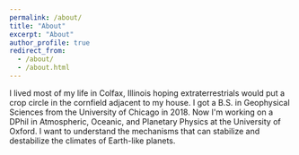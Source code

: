 ```yaml
---
permalink: /about/
title: "About"
excerpt: "About"
author_profile: true
redirect_from: 
  - /about/
  - /about.html
---
```


I lived most of my life in Colfax, Illinois hoping extraterrestrials would put a crop circle in the cornfield adjacent to my house. I got a B.S. in Geophysical Sciences from the University of Chicago in 2018. Now I'm working on a DPhil in Atmospheric, Oceanic, and Planetary Physics at the University of Oxford. I want to understand the mechanisms that can stabilize and destabilize the climates of Earth-like planets.
